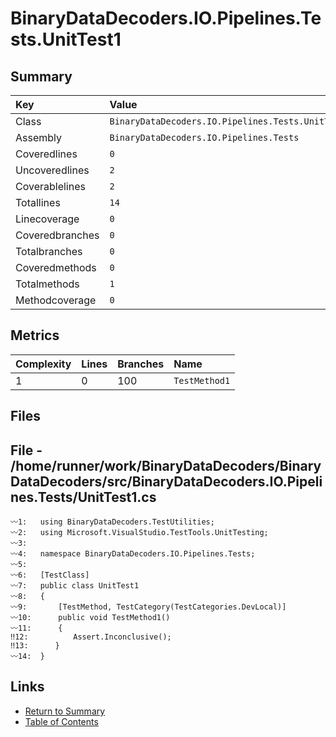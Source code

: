 ﻿# BinaryDataDecoders.IO.Pipelines.Tests.UnitTest1

## Summary

| Key             | Value                                             |
| :-------------- | :------------------------------------------------ |
| Class           | `BinaryDataDecoders.IO.Pipelines.Tests.UnitTest1` |
| Assembly        | `BinaryDataDecoders.IO.Pipelines.Tests`           |
| Coveredlines    | `0`                                               |
| Uncoveredlines  | `2`                                               |
| Coverablelines  | `2`                                               |
| Totallines      | `14`                                              |
| Linecoverage    | `0`                                               |
| Coveredbranches | `0`                                               |
| Totalbranches   | `0`                                               |
| Coveredmethods  | `0`                                               |
| Totalmethods    | `1`                                               |
| Methodcoverage  | `0`                                               |

## Metrics

| Complexity | Lines | Branches | Name          |
| :--------- | :---- | :------- | :------------ |
| 1          | 0     | 100      | `TestMethod1` |

## Files

## File - /home/runner/work/BinaryDataDecoders/BinaryDataDecoders/src/BinaryDataDecoders.IO.Pipelines.Tests/UnitTest1.cs

```CSharp
〰1:   using BinaryDataDecoders.TestUtilities;
〰2:   using Microsoft.VisualStudio.TestTools.UnitTesting;
〰3:   
〰4:   namespace BinaryDataDecoders.IO.Pipelines.Tests;
〰5:   
〰6:   [TestClass]
〰7:   public class UnitTest1
〰8:   {
〰9:       [TestMethod, TestCategory(TestCategories.DevLocal)]
〰10:      public void TestMethod1()
〰11:      {
‼12:          Assert.Inconclusive();
‼13:      }
〰14:  }
```

## Links

* [Return to Summary](Summary.md)
* [Table of Contents](../TOC.md)

